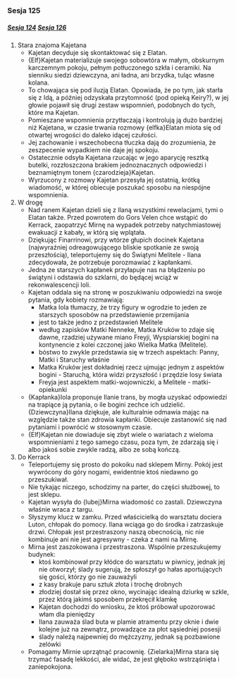 ### Sesja 125
##### [Sesja 124](#sesja-124) [Sesja 126](#sesja-126)
1. Stara znajoma Kajetana
    - Kajetan decyduje się skontaktować się z Elatan.
    - {Elf}Kajetan materializuje swojego sobowtóra w małym, obskurnym karczemnym pokoju, pełnym potłuczonego szkła i ceramiki. Na sienniku siedzi dziewczyna, ani ładna, ani brzydka, tuląc własne kolana.
    - To chowająca się pod iluzją Elatan. Opowiada, że po tym, jak starła się z Idą, a później odzyskała przytomność (pod opieką Keiry?), w jej głowie pojawił się drugi zestaw wspomnień, podobnych do tych, które ma Kajetan.
    - Pomieszane wspomnienia przytłaczają i kontrolują ją dużo bardziej niż Kajetana, w czasie trwania rozmowy {elfka}Elatan miota się od otwartej wrogości do daleko idącej czułości.
    - Jej zachowanie i wszechobecna tłuczka dają do zrozumienia, że zeszpecenie wypadkiem nie daje jej spokoju.
    - Ostatecznie odsyła Kajetana rzucając w jego aparycję resztką butelki, rozzłoszczona brakiem jednoznacznych odpowiedzi i beznamiętnym tonem {czarodzieja}Kajetan.
    - Wyrzucony z rozmowy Kajetan przesyła jej ostatnią, krótką wiadomość, w której obiecuje poszukać sposobu na niespójne wspomnienia.
2. W drogę
    - Nad ranem Kajetan dzieli się z Ilaną wszystkimi rewelacjami, tymi o Elatan także. Przed powrotem do Gors Velen chce wstąpić do Kerrack, zaopatrzyć Mirnę na wypadek potrzeby natychmiastowej ewakuacji z kabały, w którą się wplątała.
    - Dziękując Finarrinowi, przy wtórze głupich docinek Kajetana (najwyraźniej odreagowującego bliskie spotkanie ze swoją przeszłością), teleportujemy się do Świątyni Melitele - Ilana zdecydowała, że potrzebuje porozmawiać z kapłankami.
    - Jedna ze starszych kapłanek przyłapuje nas na błądzeniu po świątyni i odstawia do szklarni, do będącej wciąż w rekonwalescencji Ioli.
    - Kajetan oddala się na stronę w poszukiwaniu odpowiedzi na swoje pytania, gdy kobiety rozmawiają:
        - Matka Iola tłumaczy, że trzy figury w ogrodzie to jeden ze starszych sposobów na przedstawienie przemijania
        - jest to także jedno z przedstawień Melitele
        - według zapisków Matki Nenneke, Matka Kruków to zdaje się dawne, rzadziej używane miano Freyji, Wyspiarskiej bogini na kontynencie z kolei czczonej jako Wielka Matka (Melitele).
        - bóstwo to zwykle przedstawia się w trzech aspektach: Panny, Matki i Staruchy właśnie
        - Matka Kruków jest dokładniej rzecz ujmując jednym z aspektów bogini - Staruchą, która widzi przyszłość i przędzie losy świata
        - Freyja jest aspektem matki-wojowniczki, a Melitele - matki-opiekunki
    - {Kapłanka}Iola proponuje Ilanie trans, by mogła uzyskać odpowiedzi na trapiące ją pytania, o ile bogini zechce ich udzielić. {Dziewczyna}Ilana dziękuje, ale kulturalnie odmawia mając na względzie także stan zdrowia kapłanki. Obiecuje zastanowić się nad pytaniami i powrócić w stosownym czasie.
    - {Elf}Kajetan nie dowiaduje się zbyt wiele o wariatach z wieloma wspomnieniami z tego samego czasu, poza tym, że zdarzają się i albo jakoś sobie zwykle radzą, albo ze sobą kończą.
3. Do Kerrack
    - Teleportujemy się prosto do pokoiku nad sklepem Mirny. Pokój jest wywrócony do góry nogami, ewidentnie ktoś niedawno go przeszukiwał.
    - Nie tykając niczego, schodzimy na parter, do części służbowej, to jest sklepu.
    - Kajetan wysyła do {lubej}Mirna wiadomość co zastali. Dziewczyna właśnie wraca z targu.
    - Słyszymy klucz w zamku. Przed właścicielką do warsztatu dociera Luton, chłopak do pomocy. Ilana wciąga go do środka i zatrzaskuje drzwi. Chłopak jest przestraszony naszą obecnością, nic nie kombinuje ani nie jest agresywny - czeka z nami na Mirnę.
    - Mirna jest zaszokowana i przestraszona. Wspólnie przeszukujemy budynek:
        - ktoś kombinował przy kłódce do warsztatu w piwnicy, jednak jej nie otworzył; ślady sugerują, że spłoszył go hałas aportujących się gości, którzy go nie zauważyli
        - z kasy brakuje paru sztuk złota i trochę drobnych
        - złodziej dostał się przez okno, wycinając idealną dziurkę w szkle, przez którą jakimś sposobem przekręcił klamkę
        - Kajetan dochodzi do wniosku, że ktoś próbował upozorować włam dla pieniędzy
        - Ilana zauważa ślad buta w plamie atramentu przy oknie i dwie kolejne już na zewnątrz, prowadzące za płot sąsiedniej posesji
        - ślady należą najpewniej do mężczyzny, jednak są pozbawione zelówki
    - Pomagamy Mirnie uprzątnąć pracownię. {Zielarka}Mirna stara się trzymać fasadę lekkości, ale widać, że jest głęboko wstrząśnięta i zaniepokojona.
